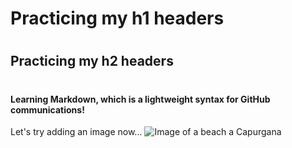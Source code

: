 # Practicing my h1 headers <h1>
# <h2> Practicing my h2 headers 
# <h4> Learning Markdown, which is a lightweight syntax for GitHub communications!

Let's try adding an image now... ![Image of a beach a Capurgana](https://github.com/user-attachments/assets/1a00d8ef-870e-4b13-ad23-fbe18300a4bc)
